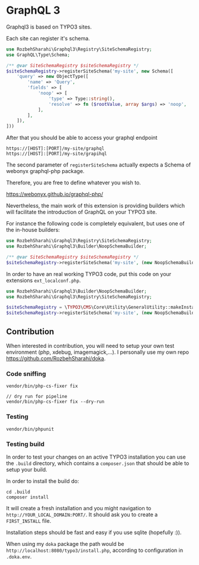 # GraphQL 3

Graphql3 is based on TYPO3 sites.

Each site can register it's schema.

```php
use RozbehSharahi\Graphql3\Registry\SiteSchemaRegistry;
use GraphQL\Type\Schema;

/** @var SiteSchemaRegistry $siteSchemaRegistry */
$siteSchemaRegistry->registerSiteSchema('my-site', new Schema([
    'query' => new ObjectType([
        'name' => 'Query',
        'fields' => [
            'noop' => [
                'type' => Type::string(),
                'resolve' => fn ($rootValue, array $args) => 'noop',
            ],
        ],
    ]),
]))
```

After that you should be able to access your graphql endpoint

```
https://[HOST]:[PORT]/my-site/graphql
https://[HOST]:[PORT]/my-site/grapihql
```

The second parameter of `registerSiteSchema` actually expects a Schema of webonyx graphql-php package.

Therefore, you are free to define whatever you wish to.

https://webonyx.github.io/graphql-php/

Nevertheless, the main work of this extension is providing builders which will facilitate the introduction of GraphQL on
your TYPO3 site.

For instance the following code is completely equivalent, but uses one of the in-house builders:

```php
use RozbehSharahi\Graphql3\Registry\SiteSchemaRegistry;
use RozbehSharahi\Graphql3\Builder\NoopSchemaBuilder;

/** @var SiteSchemaRegistry $siteSchemaRegistry */
$siteSchemaRegistry->registerSiteSchema('my-site', (new NoopSchemaBuilder())->build())
```
In order to have an real working TYPO3 code, put this code on your extensions `ext_localconf.php`.
```php
use RozbehSharahi\Graphql3\Builder\NoopSchemaBuilder;
use RozbehSharahi\Graphql3\Registry\SiteSchemaRegistry;

$siteSchemaRegistry = \TYPO3\CMS\Core\Utility\GeneralUtility::makeInstance(SiteSchemaRegistry::class);
$siteSchemaRegistry->registerSiteSchema('my-site', (new NoopSchemaBuilder())->build());
```

## Contribution

When interested in contribution, you will need to setup your own test environment (php, xdebug, imagemagick,...). I
personally use my own repo https://github.com/RozbehSharahi/doka.

### Code sniffing

```
vendor/bin/php-cs-fixer fix

// dry run for pipeline
vendor/bin/php-cs-fixer fix --dry-run
```

### Testing

```
vendor/bin/phpunit
```

### Testing build

In order to test your changes on an active TYPO3 installation you can use the `.build` directory, which contains
a `composer.json` that should be able to setup your build.

In order to install the build do:

```
cd .build
composer install
```

It will create a fresh installation and you might navigation to `http://YOUR_LOCAL_DOMAIN:PORT/`. It should ask you to
create a `FIRST_INSTALL` file.

Installation steps should be fast and easy if you use sqlite (hopefully :)).

When using my `doka` package the path would be `http://localhost:8080/typo3/install.php`, according to configuration
in `.doka.env`.